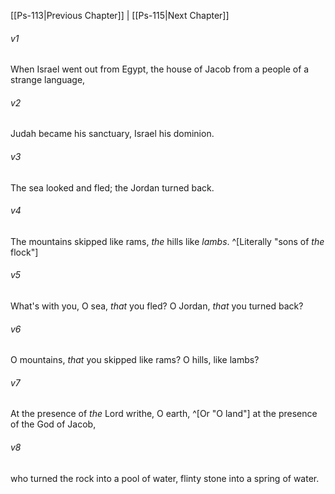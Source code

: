 ﻿---
aliases:
  - Psalms 114
---

[[Ps-113|Previous Chapter]] | [[Ps-115|Next Chapter]]

###### v1
When Israel went out from Egypt,
the house of Jacob from a people of a strange language,

###### v2
Judah became his sanctuary,
Israel his dominion.

###### v3
The sea looked and fled;
the Jordan turned back.

###### v4
The mountains skipped like rams,
_the_ hills like _lambs_. ^[Literally "sons of _the_ flock"]

###### v5
What's with you, O sea, _that_ you fled?
O Jordan, _that_ you turned back?

###### v6
O mountains, _that_ you skipped like rams?
O hills, like lambs?

###### v7
At the presence of _the_ Lord writhe, O earth, ^[Or "O land"]
at the presence of the God of Jacob,

###### v8
who turned the rock into a pool of water,
flinty stone into a spring of water.